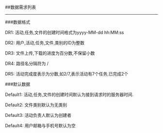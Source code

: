 ##数据需求列表

---

###数据格式

DR1: 活动,任务,文件的创建时间格式为yyyy-MM-dd hh:MM:ss

DR2: 用户,活动,任务,文件,类别的ID为整数

DR3: 文件上传,下载的进度为百分数,不保留小数

DR4: 路径名分隔符为 \/

DR5: 活动完成度表示为分数,如2/7,表示活动有7个任务,已完成2个

###默认数据

Default1: 活动,任务,文件的创建时间默认为接到请求时的服务器时间.

Default2: 文件类别默认为无类别

Default3: 活动负责人默认为创建者

Default4: 用户邮箱与手机号默认为空
